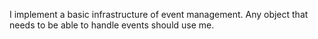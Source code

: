 I implement a basic infrastructure of event management.
Any object that needs to be able to handle events should use me.